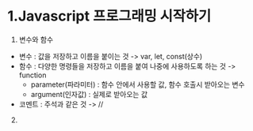 1.Javascript 프로그래밍 시작하기
====
1. 변수와 함수
  - 변수 : 값을 저장하고 이름을 붙이는 것 -> var, let, const(상수)
  - 함수 : 다양한 명령들을 저장하고 이름을 붙여 나중에 사용하도록 하는 것 -> function
    - parameter(파라미터) : 함수 안에서 사용할 값, 함수 호출시 받아오는 변수
    - argument(인자값) : 실제로 받아오는 값
  - 코멘트 : 주석과 같은 것 -> //
2. 